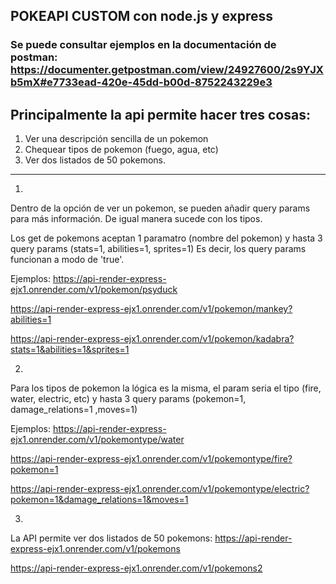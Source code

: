 ## POKEAPI CUSTOM con node.js y express
### Se puede consultar ejemplos en la documentación de postman: https://documenter.getpostman.com/view/24927600/2s9YJXb5mX#e7733ead-420e-45dd-b00d-8752243229e3

## Principalmente la api permite hacer tres cosas:

1. Ver una descripción sencilla de un pokemon
2. Chequear tipos de pokemon (fuego, agua, etc)
3. Ver dos listados de 50 pokemons.
--------------------------------
1. 
Dentro de la opción de ver un pokemon, se pueden añadir query params para más información.
De igual manera sucede con los tipos.

Los get de pokemons aceptan 1 paramatro (nombre del pokemon) y hasta 3 query params (stats=1, abilities=1, sprites=1)
Es decir, los query params funcionan a modo de 'true'.

Ejemplos:
https://api-render-express-ejx1.onrender.com/v1/pokemon/psyduck

https://api-render-express-ejx1.onrender.com/v1/pokemon/mankey?abilities=1

https://api-render-express-ejx1.onrender.com/v1/pokemon/kadabra?stats=1&abilities=1&sprites=1

2. 
Para los tipos de pokemon la lógica es la misma, el param seria el tipo (fire, water, electric, etc)
y hasta 3 query params (pokemon=1, damage_relations=1 ,moves=1)

Ejemplos: 
https://api-render-express-ejx1.onrender.com/v1/pokemontype/water

https://api-render-express-ejx1.onrender.com/v1/pokemontype/fire?pokemon=1

https://api-render-express-ejx1.onrender.com/v1/pokemontype/electric?pokemon=1&damage_relations=1&moves=1

3. 
La API permite ver dos listados de 50 pokemons:
https://api-render-express-ejx1.onrender.com/v1/pokemons

https://api-render-express-ejx1.onrender.com/v1/pokemons2
